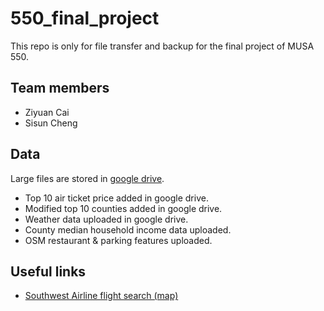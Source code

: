# 550_final_project
This repo is only for file transfer and backup for the final project of MUSA 550.

## Team members

 - Ziyuan Cai
 - Sisun Cheng

## Data
Large files are stored in [google drive](https://drive.google.com/drive/folders/10OqLzTTWoP9B_djlNIX3pdnvrMrBoN52?usp=sharing).
 - Top 10 air ticket price added in google drive.
 - Modified top 10 counties added in google drive.
 - Weather data uploaded in google drive.
 - County median household income data uploaded.
 - OSM restaurant & parking features uploaded.

## Useful links
 - [Southwest Airline flight search (map)](https://www.southwest.com/flight/routemap_dyn.html)
